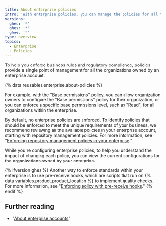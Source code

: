 ```yaml
---
title: About enterprise policies
intro: 'With enterprise policies, you can manage the policies for all the organizations owned by your enterprise.'
versions:
  ghec: '*'
  ghes: '*'
  ghae: '*'
type: overview
topics:
  - Enterprise
  - Policies
---
```


To help you enforce business rules and regulatory compliance, policies provide a single point of management for all the organizations owned by an enterprise account. 

{% data reusables.enterprise.about-policies %}

For example, with the "Base permissions" policy, you can allow organization owners to configure the "Base permissions" policy for their organization, or you can enforce a specific base permissions level, such as "Read", for all organizations within the enterprise.

By default, no enterprise policies are enforced. To identify policies that should be enforced to meet the unique requirements of your business, we recommend reviewing all the available policies in your enterprise account, starting with repository management policies. For more information, see "[Enforcing repository management polices in your enterprise](/admin/policies/enforcing-policies-for-your-enterprise/enforcing-repository-management-policies-in-your-enterprise)."

While you're configuring enterprise policies, to help you understand the impact of changing each policy, you can view the current configurations for the organizations owned by your enterprise.

{% ifversion ghes %}
Another way to enforce standards within your enterprise is to use pre-receive hooks, which are scripts that run on {% data variables.product.product_location %} to implement quality checks. For more information, see "[Enforcing policy with pre-receive hooks](/admin/policies/enforcing-policy-with-pre-receive-hooks)."
{% endif %}

## Further reading

- "[About enterprise accounts](/admin/overview/about-enterprise-accounts)"